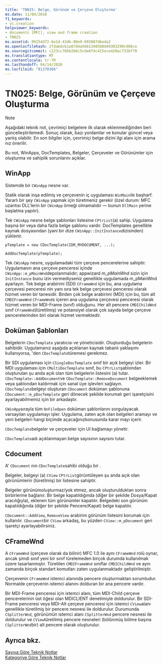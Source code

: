 ```yaml
---
title: 'TN025: Belge, Görünüm ve Çerçeve Oluşturma'
ms.date: 11/04/2016
f1_keywords:
- vc.creation
helpviewer_keywords:
- documents [MFC], view and frame creation
- TN025
ms.assetid: 09254d72-6e1d-43db-80e9-693887dbeda2
ms.openlocfilehash: 2fdabdcb1a87d4a5661348588d49303290c966ce
ms.sourcegitcommit: c123cc76bb2b6c5cde6f4c425ece420ac733bf70
ms.translationtype: MT
ms.contentlocale: tr-TR
ms.lasthandoff: 04/14/2020
ms.locfileid: "81370366"
---
```

# <a name="tn025-document-view-and-frame-creation"></a>TN025: Belge, Görünüm ve Çerçeve Oluşturma

> [!NOTE]
> Aşağıdaki teknik not, çevrimiçi belgelere ilk olarak eklenmediğinden beri güncelleştirilemedi. Sonuç olarak, bazı yordamlar ve konular güncel veya yanlış olabilir. En son bilgiler için, çevrimiçi belge dizini ilgi alanı için arama nız önerilir.

Bu not, WinApps, DocTemplates, Belgeler, Çerçeveler ve Görünümler için oluşturma ve sahiplik sorunlarını açıklar.

## <a name="winapp"></a>WinApp

Sistemde bir `CWinApp` nesne var.

Statik olarak inşa edilmiş ve çerçevenin iç uygulaması `WinMain`ile başharf. Yararlı bir şey `CWinApp` yapmak için türetmeniz gerekir (özel durum: MFC uzantısı DLL'lerin bir `CWinApp` örneği olmamalıdır — bunun `DllMain` yerine başlatma yapılır).

Tek `CWinApp` nesne belge şablonları listesine `CPtrList`(a) sahip. Uygulama başına bir veya daha fazla belge şablonu vardır. DocTemplates genellikle kaynak dosyasından (yani bir dize `CWinApp::InitInstance`dizisinden) yüklenir.

```
pTemplate = new CDocTemplate(IDR_MYDOCUMENT, ...);

AddDocTemplate(pTemplate);
```

Tek `CWinApp` nesne, uygulamadaki tüm çerçeve pencerelerine sahiptir. Uygulamanın ana çerçeve penceresi içinde `CWinApp::m_pMainWnd`depolanmalıdır; appwizard *m_pMainWnd* sizin için `InitInstance` bunu izin vermediyseniz genellikle uygulamada m_pMainWnd ayarlayın. Tek belge arabirimi (SDI) `CFrameWnd` için bu, ana uygulama çerçevesi penceresi nin yanı sıra tek belge çerçevesi penceresi olarak hizmet veren bir tanesidir. Birden çok belge arabirimi (MDI) için bu, tüm alt `CMDIFrameWnd` `CFrameWnd`s içeren ana uygulama çerçevesi penceresi olarak hizmet veren bir MDI-Frame (sınıf) olduğunu. Her alt pencere `CMDIChildWnd` sınıf `CFrameWnd`(türetilmiş) ve potansiyel olarak çok sayıda belge çerçeve pencerelerinden biri olarak hizmet vermektedir.

## <a name="doctemplates"></a>Doküman Şablonları

Belgelerin `CDocTemplate` yaratıcısı ve yöneticisidir. Oluşturduğu belgelerin sahibidir. Uygulamanız aşağıda açıklanan kaynak tabanlı yaklaşımı kullanıyorsa, 'den `CDocTemplate`türemesi gerekmez.

Bir SDI uygulaması için `CSingleDocTemplate` sınıf bir açık belgeyi izler. Bir MDI uygulaması için `CMultiDocTemplate` sınıf, bu `CPtrList`şablondan oluşturulan şu anda açık olan tüm belgelerin listesini (a) tutar. `CDocTemplate::AddDocument`ve `CDocTemplate::RemoveDocument` belgeeklemek veya şablondan kaldırmak için sanal üye işlevleri sağlayın. `CDocTemplate`belgeyi oluşturan `CDocument` doküman şablonuna `CDocument::m_pDocTemplate` geri dönecek şekilde korumalı geri işaretçisini ayarlayabilmemiz için bir arkadaştır.

`CWinApp`sırayla tüm `OnFileOpen` doküman şablonlarını sorgulayacak varsayılan uygulamayı işler. Uygulama, zaten açık olan belgeleri aramayı ve yeni belgeleri hangi biçimde açacağınızkonusunda karar mayı içerir.

`CDocTemplate`belgeler ve çerçeveler için UI bağlamayı yönetir.

`CDocTemplate`adı açıklanmayan belge sayısının sayısını tutar.

## <a name="cdocument"></a>Cdocument

A' `CDocument` nın `CDocTemplate`sahibi olduğu bir .

Belgeler, belgeyi (a) `CView` `CPtrList`görüntüleyen şu anda açık olan görünümlerin (türetilmiş) bir listesine sahiptir.

Belgeler görünümoluşturmaz/yok etmez, ancak oluşturulduktan sonra birbirlerine bağlanır. Bir belge kapatıldığında (diğer bir şekilde Dosya/Kapat aracılığıyla), eklenen tüm görünümler kapatılır. Belgedeki son görünüm kapatıldığında (diğer bir şekilde Pencere/Kapat) belge kapatılır.

`CDocument::AddView`, `RemoveView` arabirim görünüm listesini korumak için kullanılır. `CDocument`bir `CView` arkadaş, bu yüzden `CView::m_pDocument` geri işaretçi ayarlayabilirsiniz.

## <a name="cframewnd"></a>CFrameWnd

A `CFrameWnd` (çerçeve olarak da bilinir) MFC 1.0 ile aynı `CFrameWnd` rolü oynar, ancak şimdi sınıf yeni bir sınıf türelemeden birçok durumda kullanılmak üzere tasarlanmıştır. Türetilen `CMDIFrameWnd` sınıflar `CMDIChildWnd` ve aynı zamanda birçok standart komutları zaten uygulanmaktadır geliştirilmiştir.

Çerçevenin `CFrameWnd` istemci alanında pencere oluşturmaktan sorumludur. Normalde çerçevenin istemci alanını dolduran bir ana pencere vardır.

Bir MDI-Frame penceresi için istemci alanı, tüm MDI-Child çerçeve pencerelerinin üst öğesi olan MDICLIENT denetimiyle doldurulur. Bir SDI-Frame penceresi veya MDI-Alt çerçeve penceresi için istemci `CView`alanı genellikle türetilmiş bir pencere nesnesi ile doldurulur. Durumunda `CSplitterWnd`, görünümün istemci alanı `CSplitterWnd` pencere nesnesi ile doldurulur ve `CView`türetilmiş pencere nesneleri (bölünmüş bölme başına `CSplitterWnd`bir) alt pencere olarak oluşturulur.

## <a name="see-also"></a>Ayrıca bkz.

[Sayıya Göre Teknik Notlar](../mfc/technical-notes-by-number.md)<br/>
[Kategoriye Göre Teknik Notlar](../mfc/technical-notes-by-category.md)
